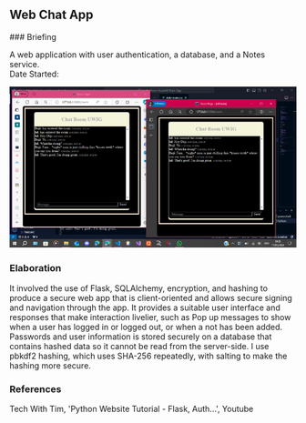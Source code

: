 <h2 class="title">  Web Chat App
</h2>
### Briefing
<p class="briefing">
A web application with user authentication, a database, and a Notes service.
<br>
Date Started: 
</p>

<div id="main_image">
    <img src="data/PYTHON/web_chat_app/resources/web_chat_app_res_1.png"/>
</div>

### Elaboration
<p class="elaboration">
It involved the use of Flask, SQLAlchemy, encryption, and hashing to produce a secure web app that is client-oriented and allows secure signing and navigation through the app. It provides a suitable user interface and responses that make interaction livelier, such as Pop up messages to show when a user has logged in or logged out, or when a not has been added.
Passwords and user information is stored securely on a database that contains hashed data so it cannot be read from the server-side. I use pbkdf2 hashing, which uses SHA-256 repeatedly, with salting to make the hashing more secure.
</p>

###  References
<p class="references">
    Tech With Tim, 'Python Website Tutorial - Flask, Auth...', Youtube
</p>